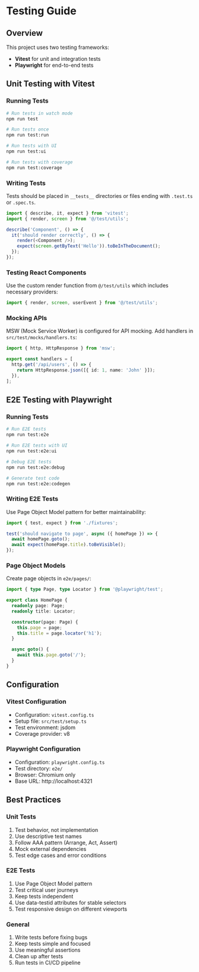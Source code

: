 # Testing Guide

## Overview

This project uses two testing frameworks:
- **Vitest** for unit and integration tests
- **Playwright** for end-to-end tests

## Unit Testing with Vitest

### Running Tests

```bash
# Run tests in watch mode
npm run test

# Run tests once
npm run test:run

# Run tests with UI
npm run test:ui

# Run tests with coverage
npm run test:coverage
```

### Writing Tests

Tests should be placed in `__tests__` directories or files ending with `.test.ts` or `.spec.ts`.

```typescript
import { describe, it, expect } from 'vitest';
import { render, screen } from '@/test/utils';

describe('Component', () => {
  it('should render correctly', () => {
    render(<Component />);
    expect(screen.getByText('Hello')).toBeInTheDocument();
  });
});
```

### Testing React Components

Use the custom render function from `@/test/utils` which includes necessary providers:

```typescript
import { render, screen, userEvent } from '@/test/utils';
```

### Mocking APIs

MSW (Mock Service Worker) is configured for API mocking. Add handlers in `src/test/mocks/handlers.ts`:

```typescript
import { http, HttpResponse } from 'msw';

export const handlers = [
  http.get('/api/users', () => {
    return HttpResponse.json([{ id: 1, name: 'John' }]);
  }),
];
```

## E2E Testing with Playwright

### Running Tests

```bash
# Run E2E tests
npm run test:e2e

# Run E2E tests with UI
npm run test:e2e:ui

# Debug E2E tests
npm run test:e2e:debug

# Generate test code
npm run test:e2e:codegen
```

### Writing E2E Tests

Use Page Object Model pattern for better maintainability:

```typescript
import { test, expect } from './fixtures';

test('should navigate to page', async ({ homePage }) => {
  await homePage.goto();
  await expect(homePage.title).toBeVisible();
});
```

### Page Object Models

Create page objects in `e2e/pages/`:

```typescript
import { type Page, type Locator } from '@playwright/test';

export class HomePage {
  readonly page: Page;
  readonly title: Locator;

  constructor(page: Page) {
    this.page = page;
    this.title = page.locator('h1');
  }

  async goto() {
    await this.page.goto('/');
  }
}
```

## Configuration

### Vitest Configuration

- Configuration: `vitest.config.ts`
- Setup file: `src/test/setup.ts`
- Test environment: jsdom
- Coverage provider: v8

### Playwright Configuration

- Configuration: `playwright.config.ts`
- Test directory: `e2e/`
- Browser: Chromium only
- Base URL: http://localhost:4321

## Best Practices

### Unit Tests

1. Test behavior, not implementation
2. Use descriptive test names
3. Follow AAA pattern (Arrange, Act, Assert)
4. Mock external dependencies
5. Test edge cases and error conditions

### E2E Tests

1. Use Page Object Model pattern
2. Test critical user journeys
3. Keep tests independent
4. Use data-testid attributes for stable selectors
5. Test responsive design on different viewports

### General

1. Write tests before fixing bugs
2. Keep tests simple and focused
3. Use meaningful assertions
4. Clean up after tests
5. Run tests in CI/CD pipeline 